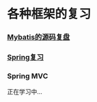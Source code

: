 # 各种框架的复习

### [Mybatis的源码复盘](https://github.com/YangGuang19/framework-learning/blob/master/mybatis-learning/Mybatis.md)

### [Spring复习](https://github.com/YangGuang19/framework-learning/blob/master/Spring-learning/Spring.md)

### Spring MVC

正在学习中...










